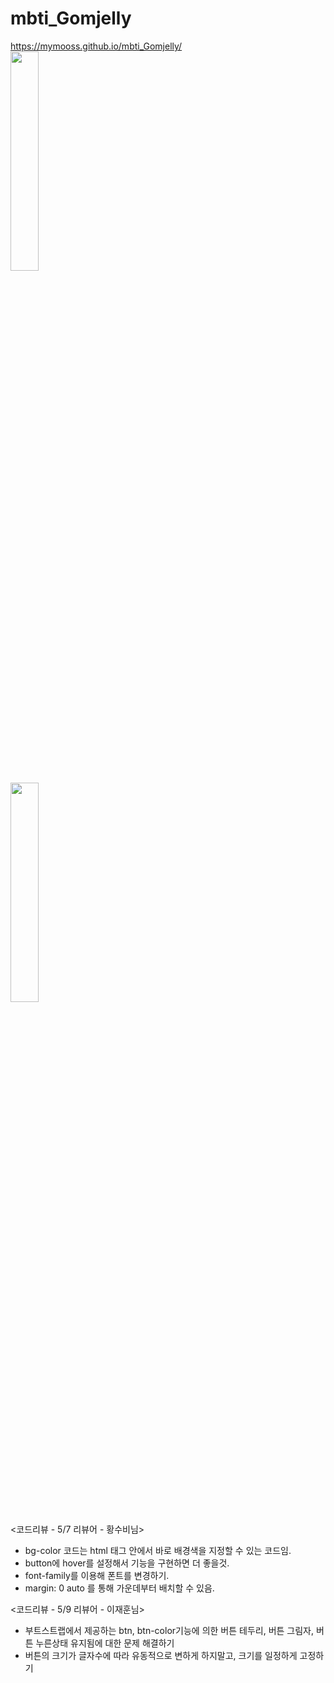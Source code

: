 # mbti_Gomjelly
https://mymooss.github.io/mbti_Gomjelly/ </br>
<img src ="https://user-images.githubusercontent.com/106878420/236966617-2416ea75-e1e5-4bc2-b0f2-42e2fe199cd4.png" width="30%" height="30%"> </br>
<img src ="https://user-images.githubusercontent.com/106878420/236969715-b7ef822c-a6fc-49a0-a4ac-97d10acbfb47.png" width="30%">

<코드리뷰 - 5/7 리뷰어 - 황수비님>
- bg-color 코드는 html 태그 안에서 바로 배경색을 지정할 수 있는 코드임.
- button에 hover를 설정해서 기능을 구현하면 더 좋을것.
- font-family를 이용해 폰트를 변경하기.
- margin: 0 auto 를 통해 가운데부터 배치할 수 있음.

<코드리뷰 - 5/9 리뷰어 - 이재훈님>
- 부트스트랩에서 제공하는 btn, btn-color기능에 의한 버튼 테두리, 버튼 그림자, 버튼 누른상태 유지됨에 대한 문제 해결하기
- 버튼의 크기가 글자수에 따라 유동적으로 변하게 하지말고, 크기를 일정하게 고정하기
